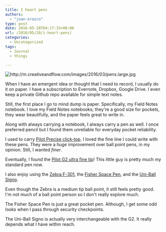 ```yaml
---
title: I heart pens
authors: 
  - "juan-orozco"
type: post
date: 2016-05-28T04:17:33+00:00
url: /2016/05/28/i-heart-pens/
categories:
  - Uncategorized
tags:
  - Journal
  - things

---
```

<img src="https://i0.wp.com/m.creativeandflow.com/images/2016/03/pens.small.jpg?w=580" alt="http://m.creativeandflow.com/images/2016/03/pens.large.jpg" data-recalc-dims="1" />
  
When I have an emergent idea or thought that I need to record, I usually do it on paper. I have a subscription to Evernote, Dropbox, Google Drive. I even keep a private Github repo available for simple text notes.

Still, the first place I go to mind dump is paper. Specifically, my Field Notes notebook. I love my Field Notes notebooks; they're a good size for pockets, they wear beautifully, and the paper feels great to write in.

Along with always carrying a notebook, I always carry a pen as well. I once preferred pencil but I found them unreliable for everyday pocket reliability.

I used to carry [Pilot Precise click-top][1]. I loved the fine line I could write with these pens. They were a _huge_ improvement over ball point pens, in my opinion. Still, I wanted _finer_.

Eventually, I found the [Pilot G2 ultra fine tip][2]! This little guy is pretty much my standard pen now.

I also enjoy using the [Zebra F-301][3], the [Fisher Space Pen][4], and the [Uni-Ball Signo][5].

Even though the Zebra is a medium tip ball point, it still feels pretty good. I'm not much of a ball point person so I don't really explore much.

The Fisher Space Pen is just a great pocket pen. Although, I get some odd looks when I pass through security checkpoints.

The Uni-Ball Signo is actually very interchangeable with the G2. It really depends what I have within reach.

 [1]: http://www.amazon.com/Pilot-Precise-Retractable-Rolling-26062/dp/B001E6A9M8/ref=sr_1_2?ie=UTF8&qid=1463657160
 [2]: http://www.amazon.com/Pilot-Retractable-Premium-Roller-31277/dp/B0017TMMLS/ref=sr_1_1
 [3]: http://www.amazon.com/dp/B001CRVUPE?psc=1
 [4]: http://www.amazon.com/Fisher-400B-Space-Bullet-Pen/dp/B000WGD13U/ref=sr_1_5
 [5]: http://www.amazon.com/uni-ball-Retractable-Translucent-12-Pack-33950/dp/B000FDR47E/ref=sr_1_1